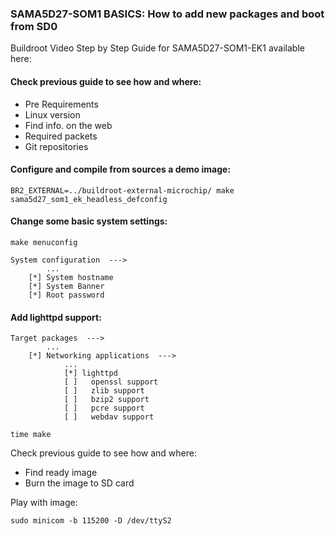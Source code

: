 ### SAMA5D27-SOM1 BASICS: How to add new packages and boot from SD0

Buildroot Video Step by Step Guide for SAMA5D27-SOM1-EK1 available here:

#### Check previous guide to see how and where:
- Pre Requirements
- Linux version
- Find info. on the web
- Required packets
- Git repositories

#### Configure and compile from sources a demo image:
```
BR2_EXTERNAL=../buildroot-external-microchip/ make sama5d27_som1_ek_headless_defconfig
```
#### Change some basic system settings: 
```
make menuconfig

System configuration  --->
        ...
    [*] System hostname
	[*] System Banner
	[*] Root password
```
#### Add lighttpd support: 
```
Target packages  --->
        ...
    [*] Networking applications  --->
            ...
            [*] lighttpd
            [ ]   openssl support
            [ ]   zlib support
            [ ]   bzip2 support
            [ ]   pcre support
            [ ]   webdav support
			
time make
```
Check previous guide to see how and where:
- Find ready image
- Burn the image to SD card

Play with image:
```
sudo minicom -b 115200 -D /dev/ttyS2
```

